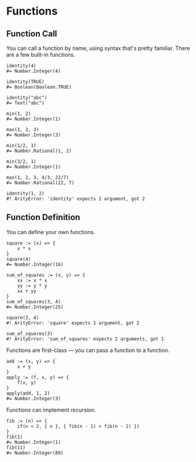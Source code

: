 Functions
=========


Function Call
-------------

You can call a function by name, using syntax that's pretty familiar.
There are a few built-in functions.

~~~ stone
identity(4)
#= Number.Integer(4)

identity(TRUE)
#= Boolean(Boolean.TRUE)

identity("abc")
#= Text("abc")

min(1, 2)
#= Number.Integer(1)

max(1, 2, 3)
#= Number.Integer(3)

min(1/2, 1)
#= Number.Rational(1, 2)

min(3/2, 1)
#= Number.Integer(1)

max(1, 2, 3, 4/3, 22/7)
#= Number.Rational(22, 7)

identity(1, 2)
#! ArityError: 'identity' expects 1 argument, got 2
~~~


Function Definition
-------------------

You can define your own functions.

~~~ stone
square := (x) => {
    x * x
}
square(4)
#= Number.Integer(16)

sum_of_squares := (x, y) => {
    xx := x * x
    yy := y * y
    xx + yy
}
sum_of_squares(3, 4)
#= Number.Integer(25)

square(3, 4)
#! ArityError: 'square' expects 1 argument, got 2

sum_of_squares(3)
#! ArityError: 'sum_of_squares' expects 2 arguments, got 1
~~~

Functions are first-class — you can pass a function to a function.

~~~ stone
add := (x, y) => {
    x + y
}
apply := (f, x, y) => {
    f(x, y)
}
apply(add, 1, 2)
#= Number.Integer(3)
~~~

Functions can implement recursion.

~~~ stone
fib := (n) => {
    if(n < 2, { n }, { fib(n - 1) + fib(n - 2) })
}
fib(1)
#= Number.Integer(1)
fib(11)
#= Number.Integer(89)
~~~
